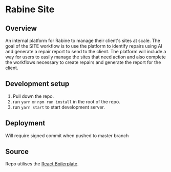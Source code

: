 # Rabine Site

## Overview

An internal platform for Rabine to manage their client's sites at scale. The
goal of the SITE workflow is to use the platform to identify repairs using AI
and generate a repair report to send to the client. The platform will include a
way for users to easily manage the sites that need action and also complete the
workflows necessary to create repairs and generate the report for the client.

## Development setup

1. Pull down the repo.
2. run `yarn` or `npm run install` in the root of the repo.
3. run `yarn start` to start development server.

## Deployment

Will require signed commit when pushed to master branch


## Source

Repo utilises the [React
Boilerplate](https://github.com/react-boilerplate/react-boilerplate).
